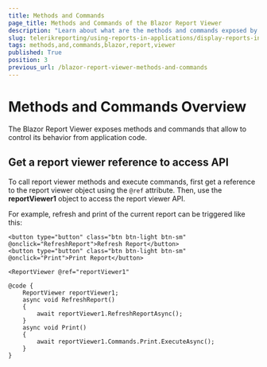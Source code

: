 ```yaml
---
title: Methods and Commands
page_title: Methods and Commands of the Blazor Report Viewer
description: "Learn about what are the methods and commands exposed by the Telerik Reporting Blazor Report Viewer and how to use them."
slug: telerikreporting/using-reports-in-applications/display-reports-in-applications/web-application/blazor-report-viewer/methods-and-commands
tags: methods,and,commands,blazor,report,viewer
published: True
position: 3
previous_url: /blazor-report-viewer-methods-and-commands
---
```


# Methods and Commands Overview

The Blazor Report Viewer exposes methods and commands that allow to control its behavior from application code.

## Get a report viewer reference to access API

To call report viewer methods and execute commands, first get a reference to the report viewer object using the `@ref` attribute. Then, use the __reportViewer1__ object to access the report viewer API. 

For example, refresh and print of the current report can be triggered like this:

````CSHTML
<button type="button" class="btn btn-light btn-sm" @onclick="RefreshReport">Refresh Report</button>
<button type="button" class="btn btn-light btn-sm" @onclick="Print">Print Report</button>

<ReportViewer @ref="reportViewer1"

@code {
	ReportViewer reportViewer1;
	async void RefreshReport()
	{
		await reportViewer1.RefreshReportAsync();
	}
	async void Print()
	{
		await reportViewer1.Commands.Print.ExecuteAsync();
	}
}
````

